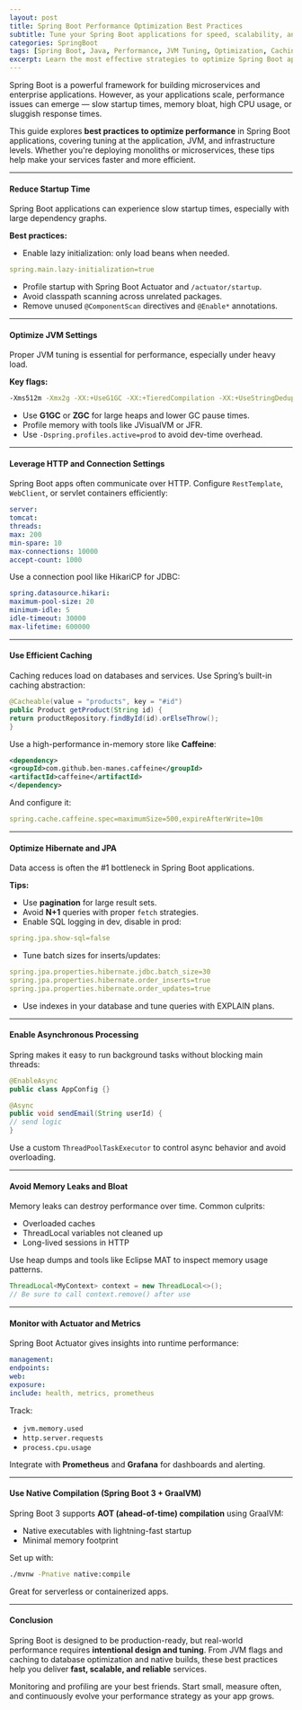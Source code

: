 ```yaml
---
layout: post
title: Spring Boot Performance Optimization Best Practices
subtitle: Tune your Spring Boot applications for speed, scalability, and production readiness
categories: SpringBoot
tags: [Spring Boot, Java, Performance, JVM Tuning, Optimization, Caching]
excerpt: Learn the most effective strategies to optimize Spring Boot application performance. Explore startup time reduction, memory tuning, lazy loading, caching, and database optimizations for production environments.
---
```

Spring Boot is a powerful framework for building microservices and enterprise applications. However, as your applications scale, performance issues can emerge — slow startup times, memory bloat, high CPU usage, or sluggish response times.

This guide explores **best practices to optimize performance** in Spring Boot applications, covering tuning at the application, JVM, and infrastructure levels. Whether you're deploying monoliths or microservices, these tips help make your services faster and more efficient.

---

#### Reduce Startup Time

Spring Boot applications can experience slow startup times, especially with large dependency graphs.

**Best practices:**
- Enable lazy initialization: only load beans when needed.

```yml
spring.main.lazy-initialization=true
```

- Profile startup with Spring Boot Actuator and `/actuator/startup`.
- Avoid classpath scanning across unrelated packages.
- Remove unused `@ComponentScan` directives and `@Enable*` annotations.

---

#### Optimize JVM Settings

Proper JVM tuning is essential for performance, especially under heavy load.

**Key flags:**

```bash
-Xms512m -Xmx2g -XX:+UseG1GC -XX:+TieredCompilation -XX:+UseStringDeduplication
```

- Use **G1GC** or **ZGC** for large heaps and lower GC pause times.
- Profile memory with tools like JVisualVM or JFR.
- Use `-Dspring.profiles.active=prod` to avoid dev-time overhead.

---

#### Leverage HTTP and Connection Settings

Spring Boot apps often communicate over HTTP. Configure `RestTemplate`, `WebClient`, or servlet containers efficiently:

```yml
server:
tomcat:
threads:
max: 200
min-spare: 10
max-connections: 10000
accept-count: 1000
```

Use a connection pool like HikariCP for JDBC:

```yml
spring.datasource.hikari:
maximum-pool-size: 20
minimum-idle: 5
idle-timeout: 30000
max-lifetime: 600000
```

---

#### Use Efficient Caching

Caching reduces load on databases and services. Use Spring’s built-in caching abstraction:

```java
@Cacheable(value = "products", key = "#id")
public Product getProduct(String id) {
return productRepository.findById(id).orElseThrow();
}
```

Use a high-performance in-memory store like **Caffeine**:

```xml
<dependency>
<groupId>com.github.ben-manes.caffeine</groupId>
<artifactId>caffeine</artifactId>
</dependency>
```

And configure it:

```yml
spring.cache.caffeine.spec=maximumSize=500,expireAfterWrite=10m
```

---

#### Optimize Hibernate and JPA

Data access is often the #1 bottleneck in Spring Boot applications.

**Tips:**
- Use **pagination** for large result sets.
- Avoid **N+1** queries with proper `fetch` strategies.
- Enable SQL logging in dev, disable in prod:

```yml
spring.jpa.show-sql=false
```

- Tune batch sizes for inserts/updates:

```yml
spring.jpa.properties.hibernate.jdbc.batch_size=30
spring.jpa.properties.hibernate.order_inserts=true
spring.jpa.properties.hibernate.order_updates=true
```

- Use indexes in your database and tune queries with EXPLAIN plans.

---

#### Enable Asynchronous Processing

Spring makes it easy to run background tasks without blocking main threads:

```java
@EnableAsync
public class AppConfig {}

@Async
public void sendEmail(String userId) {
// send logic
}
```

Use a custom `ThreadPoolTaskExecutor` to control async behavior and avoid overloading.

---

#### Avoid Memory Leaks and Bloat

Memory leaks can destroy performance over time. Common culprits:
- Overloaded caches
- ThreadLocal variables not cleaned up
- Long-lived sessions in HTTP

Use heap dumps and tools like Eclipse MAT to inspect memory usage patterns.

```java
ThreadLocal<MyContext> context = new ThreadLocal<>();
// Be sure to call context.remove() after use
```

---

#### Monitor with Actuator and Metrics

Spring Boot Actuator gives insights into runtime performance:

```yml
management:
endpoints:
web:
exposure:
include: health, metrics, prometheus
```

Track:
- `jvm.memory.used`
- `http.server.requests`
- `process.cpu.usage`

Integrate with **Prometheus** and **Grafana** for dashboards and alerting.

---

#### Use Native Compilation (Spring Boot 3 + GraalVM)

Spring Boot 3 supports **AOT (ahead-of-time) compilation** using GraalVM:

- Native executables with lightning-fast startup
- Minimal memory footprint

Set up with:

```bash
./mvnw -Pnative native:compile
```

Great for serverless or containerized apps.

---

#### Conclusion

Spring Boot is designed to be production-ready, but real-world performance requires **intentional design and tuning**. From JVM flags and caching to database optimization and native builds, these best practices help you deliver **fast, scalable, and reliable** services.

Monitoring and profiling are your best friends. Start small, measure often, and continuously evolve your performance strategy as your app grows.
